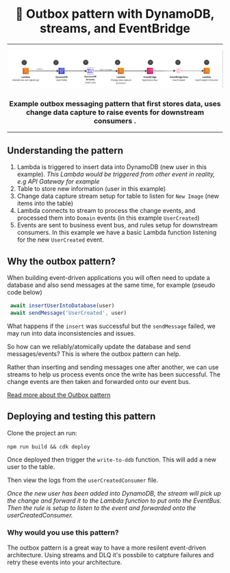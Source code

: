 <div align="center">

<h1>📂 Outbox pattern with DynamoDB, streams, and EventBridge</h1>

<hr />

<img alt="header" src="./screenshot.png" />

  <h3>Example outbox messaging pattern that first stores data, uses change data capture to raise events for downstream consumers .</h3>

</div>

---

## Understanding the pattern

1. Lambda is triggered to insert data into DynamoDB (new user in this example). _This Lambda would be triggered from other event in reality, e.g API Gateway for example_
1. Table to store new information (user in this example)
1. Change data capture stream setup for table to listen for `New Image` (new items into the table)
1. Lambda connects to stream to process the change events, and processed them into `Domain` events (in this example `UserCreated`)
1. Events are sent to business event bus, and rules setup for downstream consumers. In this example we have a basic Lambda function listening for the new `UserCreated` event.

## Why the outbox pattern?

When building event-driven applications you will often need to update a database and also send messages at the same time, for example (pseudo code below)

```js
 await insertUserIntoDatabase(user)
 await sendMessage('UserCreated', user)
```

What happens if the `insert` was successful but the `sendMessage` failed, we may run into data inconsistencies and issues.

So how can we reliably/atomically update the database and send messages/events? This is where the outbox pattern can help.

Rather than inserting and sending messages one after another, we can use streams to help us process events once the write has been successful. The change events are then taken and forwarded onto our event bus. 


[Read more about the Outbox pattern](https://microservices.io/patterns/data/transactional-outbox.html)


## Deploying and testing this pattern
Clone the project an run:

`npm run build && cdk deploy`

Once deployed then trigger the `write-to-ddb` function. This will add a new user to the table.

Then view the logs from the `userCreatedConsumer` file.

_Once the new user has been added into DynamoDB, the stream will pick up the change and forward it to the Lambda function to put onto the EventBus. Then the rule is setup to listen to the event and forwarded onto the userCreatedConsumer._


### Why would you use this pattern?

The outbox pattern is a great way to have a more resilent event-driven architecture. Using streams and DLQ it's possbile to catpture failures and retry these events into your architecture.

